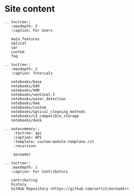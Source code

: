 ```{include} ../README.md
```

# Site content

```{eval-rst}
.. toctree::
   :maxdepth: 3
   :caption: For Users

   main_features
   optical
   sar
   custom
   faq
```

```{eval-rst}
.. toctree::
   :maxdepth: 2
   :caption: Tutorials

   notebooks/base
   notebooks/SAR
   notebooks/VHR
   notebooks/sentinel-3
   notebooks/water_detection
   notebooks/dem
   notebooks/custom
   notebooks/optical_cleaning_methods
   notebooks/s3_compatible_storage
   notebooks/dask
```

```{eval-rst}
.. autosummary::
    :toctree: api
    :caption: API
    :template: custom-module-template.rst
    :recursive:

    eoreader
```

```{eval-rst}
.. toctree::
   :maxdepth: 1
   :caption: For Contributors

   contributing
   history
   GitHub Repository <https://github.com/sertit/eoreader>
```

